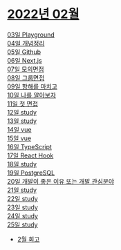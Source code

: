# [2022년 02월](https://github.com/kongom2/kongom2/tree/main/learn/2022%EB%85%84/2%EC%9B%94)

[03일 Playground](./2022%EB%85%84/2%EC%9B%94/03%EC%9D%BC%20Playground.md)<br/>
[04일 개념정리](./2022%EB%85%84/2%EC%9B%94/04%EC%9D%BC%20%EA%B0%9C%EB%85%90%20%EC%A0%95%EB%A6%AC.md)<br/>
[05일 Github](./2022%EB%85%84/2%EC%9B%94/05%EC%9D%BC%20Github.md)<br/>
[06일 Next.js](./2022%EB%85%84/2%EC%9B%94/06%EC%9D%BC%20Nextjs.md)<br/>
[07일 모의면접](./2022%EB%85%84/2%EC%9B%94/07%EC%9D%BC%20%EB%AA%A8%EC%9D%98%EB%A9%B4%EC%A0%91.md)<br/>
[08일 그룹면접](./2022%EB%85%84/2%EC%9B%94/08%EC%9D%BC%20%EA%B7%B8%EB%A3%B9%EB%A9%B4%EC%A0%91.md)<br/>
[09일 항해를 마치고](./2022%EB%85%84/2%EC%9B%94/09%EC%9D%BC%20%ED%95%AD%ED%95%B4%EB%A5%BC%20%EB%A7%88%EC%B9%98%EA%B3%A0.md)<br/>
[10일 나를 알아보자](./2022%EB%85%84/2%EC%9B%94/10%EC%9D%BC%20%EB%82%98%EB%A5%BC%20%EC%95%8C%EC%95%84%EB%B3%B4%EC%9E%90.md)<br/>
[11일 첫 면접](https://github.com/kongom2/kongom2/blob/3eb043033c2c7d7bebcaf76142a4eb93b71c82fd/learn/2022%EB%85%84/2%EC%9B%94/11%EC%9D%BC%20%EC%B2%AB%20%EB%A9%B4%EC%A0%91.md)<br/>
[12일 study](https://github.com/kongom2/kongom2/blob/3eb043033c2c7d7bebcaf76142a4eb93b71c82fd/learn/2022%EB%85%84/2%EC%9B%94/12%EC%9D%BC%20study.md)<br/>
[13일 study](https://github.com/kongom2/kongom2/blob/507d7bf44811bee2b778003eb8bb4976512fa1cd/learn/2022%EB%85%84/2%EC%9B%94/13%EC%9D%BC%20study.md)<br/>
[14일 vue](https://github.com/kongom2/kongom2/blob/90b7ed75d81832396cbc56fdb9c186b110ff96c0/learn/2022%EB%85%84/2%EC%9B%94/14%EC%9D%BC%20vue.md)<br/>
[15일 vue](https://github.com/kongom2/kongom2/blob/90b7ed75d81832396cbc56fdb9c186b110ff96c0/learn/2022%EB%85%84/2%EC%9B%94/15%EC%9D%BC%20vue.md)<br/>
[16일 TypeScript](https://github.com/kongom2/kongom2/blob/f0b4c79a7c0da3ce03b2343faf563033d397a483/learn/2022%EB%85%84/2%EC%9B%94/16%EC%9D%BC%20TypeScript.md)<br/>
[17일 React Hook](https://github.com/kongom2/kongom2/blob/22bf7e9b178849b6c47c96765e01d7069391e9b7/learn/2022%EB%85%84/2%EC%9B%94/17%EC%9D%BC%20React%20Hook.md)<br/>
[18일 study](https://github.com/kongom2/kongom2/blob/c542f4978126d07fbc4b459f13fd7db5e0fc9e27/learn/2022%EB%85%84/2%EC%9B%94/18%EC%9D%BC%20study.md)<br/>
[19일 PostgreSQL](https://github.com/kongom2/kongom2/blob/c542f4978126d07fbc4b459f13fd7db5e0fc9e27/learn/2022%EB%85%84/2%EC%9B%94/19%EC%9D%BC%20PostgreSQL.md)<br/>
[20일 개발이 좋은 이유 또는 개발 관심분야](https://github.com/kongom2/kongom2/blob/8b2a67a7c44e9e54d62bf9a0b92ebba430f1a8e4/learn/2022%EB%85%84/2%EC%9B%94/20%EC%9D%BC%20%EA%B0%9C%EB%B0%9C%EC%9D%B4%20%EC%A2%8B%EC%9D%80%20%EC%9D%B4%EC%9C%A0%20%EB%98%90%EB%8A%94%20%EA%B0%9C%EB%B0%9C%20%EA%B4%80%EC%8B%AC%EB%B6%84%EC%95%BC.md)<br/>
[21일 study](https://github.com/kongom2/kongom2/blob/e2e512c4cdd88b12767dfc2a39dfc4cb64eb9cae/learn/2022%EB%85%84/2%EC%9B%94/21%EC%9D%BC%20study.md)<br/>
[22일 study](https://github.com/kongom2/kongom2/blob/aaa305fcd9549216039c9382f9652aad1a53fdac/learn/2022%EB%85%84/2%EC%9B%94/22%EC%9D%BC%20study.md)<br/>
[23일 study](https://github.com/kongom2/kongom2/blob/d99a37531e82f566bcf74de58538dfb1467c8262/learn/2022%EB%85%84/2%EC%9B%94/23%EC%9D%BC%20study.md)<br/>
[24일 study](https://github.com/kongom2/kongom2/blob/0e92ebd71bebe88dec335238cebc2620e726bc77/learn/2022%EB%85%84/2%EC%9B%94/24%EC%9D%BC%20study.md)<br/>
[25일 study](https://github.com/kongom2/kongom2/blob/db5858fc26bdda95dce81c5b8fcbf08904eab43d/learn/2022%EB%85%84/2%EC%9B%94/25%EC%9D%BC%20study.md)<br/>

- [2월 회고](./2022%EB%85%84/06%EC%A3%BC%EC%B0%A8%20%ED%94%84%EB%A1%9C%EC%A0%9D%ED%8A%B8%20%EB%81%9D,%20%EC%9D%B4%EB%A0%A5%EC%84%9C%20%EC%8B%9C%EC%9E%91.md)<br/>

<!-- [07일 Next.js](./2022%EB%85%84/2%EC%9B%94/05%EC%9D%BC%20Nextjs.md)<br/> -->
